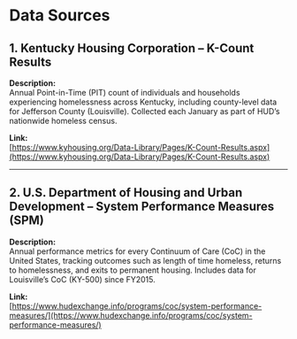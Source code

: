 # Data Sources

## 1. Kentucky Housing Corporation – K-Count Results
**Description:**  
Annual Point-in-Time (PIT) count of individuals and households experiencing homelessness across Kentucky, including county-level data for Jefferson County (Louisville). Collected each January as part of HUD’s nationwide homeless census.

**Link:**  
[https://www.kyhousing.org/Data-Library/Pages/K-Count-Results.aspx](https://www.kyhousing.org/Data-Library/Pages/K-Count-Results.aspx)

---

## 2. U.S. Department of Housing and Urban Development – System Performance Measures (SPM)
**Description:**  
Annual performance metrics for every Continuum of Care (CoC) in the United States, tracking outcomes such as length of time homeless, returns to homelessness, and exits to permanent housing. Includes data for Louisville’s CoC (KY-500) since FY2015.

**Link:**  
[https://www.hudexchange.info/programs/coc/system-performance-measures/](https://www.hudexchange.info/programs/coc/system-performance-measures/)
